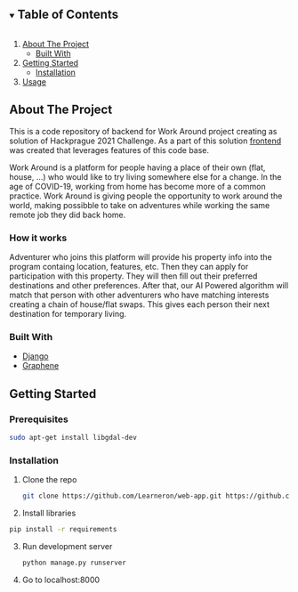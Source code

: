 <!--
*** Thanks for checking out the Best-README-Template. If you have a suggestion
*** that would make this better, please fork the repo and create a pull request
*** or simply open an issue with the tag "enhancement".
*** Thanks again! Now go create something AMAZING! :D
***
***
***
*** To avoid retyping too much info. Do a search and replace for the following:
*** github_username, repo_name, twitter_handle, email, project_title, project_description
-->


<!-- TABLE OF CONTENTS -->
<details open="open">
  <summary><h2 style="display: inline-block">Table of Contents</h2></summary>
  <ol>
    <li>
      <a href="#about-the-project">About The Project</a>
      <ul>
        <li><a href="#built-with">Built With</a></li>
      </ul>
    </li>
    <li>
      <a href="#getting-started">Getting Started</a>
      <ul>
        <li><a href="#installation">Installation</a></li>
      </ul>
    </li>
    <li><a href="#usage">Usage</a></li>
  </ol>
</details>



<!-- ABOUT THE PROJECT -->
## About The Project

This is a code repository of backend for Work Around project creating as solution of Hackprague 2021 Challenge.
As a part of this solution [frontend](https://github.com/borisrakovan/workaround-frontend) was created that leverages
features of this code base.

Work Around is a platform for people having a place of their own (flat, house, ...) who would like to try living
somewhere else for a change. In the age of COVID-19, working from home has become more of a common practice. Work Around is
giving people the opportunity to work around the world, making possibble to take on adventures while working the same remote job
they did back home.

### How it works
Adventurer who joins this platform will provide his property info into the program containg location, features, etc.
Then they can apply for participation with this property. They will then fill out their preferred destinations
and other preferences. After that, our AI Powered algorithm will match that person with other adventurers who have matching
interests creating a chain of house/flat swaps. This gives each person their next destination for temporary living.

### Built With

* [Django](https://www.djangoproject.com/)
* [Graphene](https://graphene-python.org/)


<!-- GETTING STARTED -->
## Getting Started

### Prerequisites
  ```sh
  sudo apt-get install libgdal-dev
  ```

### Installation

1. Clone the repo
   ```sh
   git clone https://github.com/Learneron/web-app.git https://github.com/osvalros/work-around-backend.git
   ```
2. Install libraries
  ```sh
  pip install -r requirements
  ```
3. Run development server
   ```sh
   python manage.py runserver
   ```
4. Go to localhost:8000
